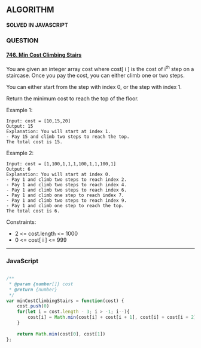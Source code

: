 ## ALGORITHM

#### SOLVED IN JAVASCRIPT
### QUESTION

#### [746. Min Cost Climbing Stairs](https://leetcode.com/problems/min-cost-climbing-stairs/)

You are given an integer array cost where cost[ i ] is the cost of i<sup>th</sup> step on a staircase. Once you pay the cost, you can either climb one or two steps.

You can either start from the step with index 0, or the step with index 1.

Return the minimum cost to reach the top of the floor.


Example 1:

```
Input: cost = [10,15,20]
Output: 15
Explanation: You will start at index 1.
- Pay 15 and climb two steps to reach the top.
The total cost is 15.
```

Example 2:

```
Input: cost = [1,100,1,1,1,100,1,1,100,1]
Output: 6
Explanation: You will start at index 0.
- Pay 1 and climb two steps to reach index 2.
- Pay 1 and climb two steps to reach index 4.
- Pay 1 and climb two steps to reach index 6.
- Pay 1 and climb one step to reach index 7.
- Pay 1 and climb two steps to reach index 9.
- Pay 1 and climb one step to reach the top.
The total cost is 6.
```

Constraints:

* 2 <= cost.length <= 1000
* 0 <= cost[ i ] <= 999

-----

### JavaScript

```js

/**
 * @param {number[]} cost
 * @return {number}
 */
var minCostClimbingStairs = function(cost) {
    cost.push(0)
    for(let i = cost.length - 3; i > -1; i--){
        cost[i] = Math.min(cost[i] + cost[i + 1], cost[i] + cost[i + 2])
    }
    
    return Math.min(cost[0], cost[1])
};

```
